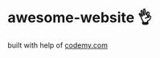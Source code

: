 # awesome-website :ok_hand:                                                                                                                                                                                                       
built with help of <a href="http://johnelder.com/">codemy.com</a>
